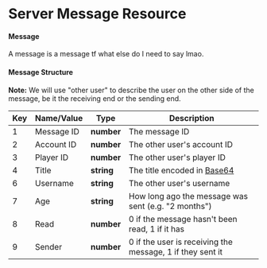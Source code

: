 # Server Message Resource

#### Message

A message is a message tf what else do I need to say lmao.

#### Message Structure

**Note:** We will use "other user" to describe the user on the other side of the message, be it the receiving end or the sending end.

| Key | Name/Value | Type | Description |
| --- | ---------- | ---- | ----------- |
| 1   | Message ID | **number** | The message ID
| 2   | Account ID | **number** | The other user's account ID
| 3   | Player ID  | **number** | The other user's player ID
| 4   | Title      | **string** | The title encoded in [Base64](/topics/encryption/base64.md)
| 6   | Username   | **string** | The other user's username
| 7   | Age		   | **string** | How long ago the message was sent (e.g. "2 months")
| 8	  | Read	   | **number** | 0 if the message hasn't been read, 1 if it has
| 9	  | Sender	   | **number** | 0 if the user is receiving the message, 1 if they sent it